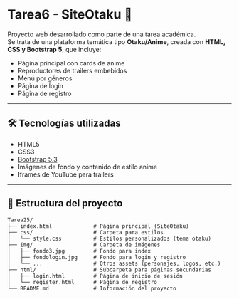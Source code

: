 # Tarea6 - SiteOtaku 🌸

Proyecto web desarrollado como parte de una tarea académica.  
Se trata de una plataforma temática tipo **Otaku/Anime**, creada con **HTML, CSS y Bootstrap 5**, que incluye:

- Página principal con cards de anime
- Reproductores de trailers embebidos
- Menú por géneros
- Página de login
- Página de registro

---

## 🛠️ Tecnologías utilizadas

- HTML5
- CSS3
- [Bootstrap 5.3](https://getbootstrap.com/)
- Imágenes de fondo y contenido de estilo anime
- Iframes de YouTube para trailers

---

## 📁 Estructura del proyecto

```plaintext
Tarea25/
├── index.html             # Página principal (SiteOtaku)
├── css/                   # Carpeta para estilos
│   └── style.css          # Estilos personalizados (tema otaku)
├── Img/                   # Carpeta de imágenes
│   ├── fondo3.jpg         # Fondo para index
│   ├── fondologin.jpg     # Fondo para login y registro
│   └── ...                # Otros assets (personajes, logos, etc.)
├── html/                  # Subcarpeta para páginas secundarias
│   ├── login.html         # Página de inicio de sesión
│   └── register.html      # Página de registro
└── README.md              # Información del proyecto

